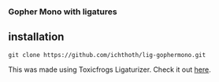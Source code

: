 ### Gopher Mono with ligatures 

## installation
`git clone https://github.com/ichthoth/lig-gophermono.git`

This was made using Toxicfrogs Ligaturizer. Check it out [here](https://github.com/ToxicFrog/Ligaturizer).